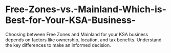 # Free-Zones-vs.-Mainland-Which-is-Best-for-Your-KSA-Business-
Choosing between Free Zones and Mainland for your KSA business depends on factors like ownership, location, and tax benefits. Understand the key differences to make an informed decision.
